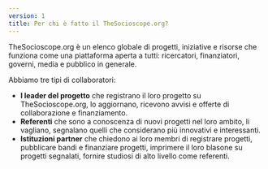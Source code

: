 ```yaml
---
version: 1
title: Per chi è fatto il TheSocioscope.org?
---
```


TheSocioscope.org è un elenco globale di progetti, iniziative e risorse che funziona come una piattaforma aperta a tutti: ricercatori, finanziatori, governi, media e pubblico in generale.

Abbiamo tre tipi di collaboratori:

- **I leader del progetto** che registrano il loro progetto su TheSocioscope.org, lo aggiornano, ricevono avvisi e offerte di collaborazione e finanziamento.
- **Referenti** che sono a conoscenza di nuovi progetti nel loro ambito, li vagliano, segnalano quelli che considerano più innovativi e interessanti.
- **Istituzioni partner** che chiedono ai loro membri di registrare progetti, pubblicare bandi e finanziare progetti, imprimere il loro blasone su progetti segnalati, fornire studiosi di alto livello come referenti.
